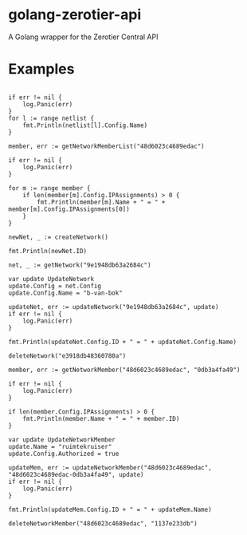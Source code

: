 # golang-zerotier-api
A Golang wrapper for the Zerotier Central API

# Examples
```golangnetlist, err := getNetworkList()

if err != nil {
	log.Panic(err)
}
for l := range netlist {
	fmt.Println(netlist[l].Config.Name)
}
``` 

```golang
member, err := getNetworkMemberList("48d6023c4689edac")

if err != nil {
	log.Panic(err)
}

for m := range member {
	if len(member[m].Config.IPAssignments) > 0 {
		fmt.Println(member[m].Name + " = " + member[m].Config.IPAssignments[0])
	}
}
``` 

```golang
newNet, _ := createNetwork()

fmt.Println(newNet.ID)
``` 

```golang
net, _ := getNetwork("9e1948db63a2684c")

var update UpdateNetwork
update.Config = net.Config
update.Config.Name = "b-van-bok"

updateNet, err := updateNetwork("9e1948db63a2684c", update)
if err != nil {
	log.Panic(err)
}

fmt.Println(updateNet.Config.ID + " = " + updateNet.Config.Name)
``` 

```golang
deleteNetwork("e3918db48360780a")
``` 

```golang
member, err := getNetworkMember("48d6023c4689edac", "0db3a4fa49")

if err != nil {
	log.Panic(err)
}

if len(member.Config.IPAssignments) > 0 {
	fmt.Println(member.Name + " = " + member.ID)
}
``` 

```golang
var update UpdateNetworkMember
update.Name = "ruimtekruiser"
update.Config.Authorized = true

updateMem, err := updateNetworkMember("48d6023c4689edac", "48d6023c4689edac-0db3a4fa49", update)
if err != nil {
	log.Panic(err)
}

fmt.Println(updateMem.Config.ID + " = " + updateMem.Name)
``` 

```golang
deleteNetworkMember("48d6023c4689edac", "1137e233db")
``` 


